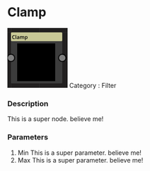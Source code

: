 # Clamp
![node picture](./Clamp.png)
Category : Filter
### Description
This is a super node. believe me!
### Parameters
1. Min
This is a super parameter. believe me!
1. Max
This is a super parameter. believe me!

